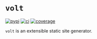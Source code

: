 # ``volt``

[![pypi](https://img.shields.io/pypi/v/volt)](https://pypi.org/project/volt)
[![ci](https://github.com/bow/volt/actions/workflows/ci.yml/badge.svg)](https://github.com/bow/volt/actions?query=branch%3Amaster)
[![coverage](https://api.codeclimate.com/v1/badges/8ce9445ae34139a06276/test_coverage)](https://codeclimate.com/github/bow/volt/test_coverage)


``volt`` is an extensible static site generator.
